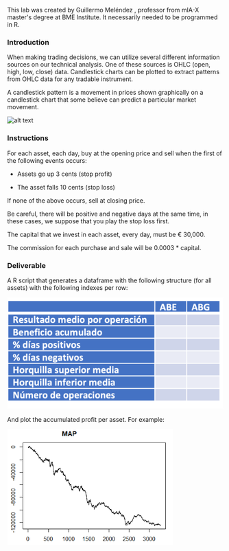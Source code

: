 This lab was created  by Guillermo Meléndez , professor from mIA-X master's degree at BME Institute. It necessarily needed to be programmed in R.

### Introduction

When making trading decisions, we can utilize several different information sources on our technical analysis. One of these sources is OHLC (open, high, low, close) data. Candlestick charts can be plotted to extract patterns from OHLC data for any tradable instrument.

A candlestick pattern is a movement in prices shown graphically on a candlestick chart that some believe can predict a particular market movement.

![alt text](https://static.ffbbbdc6d3c353211fe2ba39c9f744cd.com/wp-content-learn/uploads/2020/11/22163923/Bearish-and-Bullish-Candlestick.jpg)

### Instructions


For each asset, each day, buy at the opening price and sell when the first of the following events occurs:

- Assets go up 3 cents (stop profit)

- The asset falls 10 cents (stop loss)

If none of the above occurs, sell at closing price.

Be careful, there will be positive and negative days at the same time, in these cases, we suppose that you play the stop loss first.

The capital that we invest in each asset, every day, must be € 30,000.

The commission for each purchase and sale will be 0.0003 * capital.

### Deliverable 

A R script that generates a dataframe with the following structure (for all assets) with the following indexes per row:
                                
![My Image](output.png)

And plot the accumulated profit per asset. For example:

![My Image](MAP.png)






 

